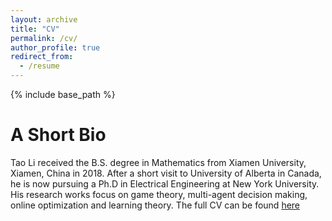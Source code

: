 ```yaml
---
layout: archive
title: "CV"
permalink: /cv/
author_profile: true
redirect_from:
  - /resume
---
```


{% include base_path %}
# A Short Bio 
Tao Li received the B.S. degree in Mathematics from Xiamen University, Xiamen, China in 2018. After a short visit to University of Alberta in Canada, he is now pursuing a Ph.D in Electrical Engineering at New York University. His research works focus on game theory, multi-agent decision making, online optimization and learning theory. The full CV can be found [here](http://taoli_home.github.io/files/TaoLi_CV_2101.pdf)



  
